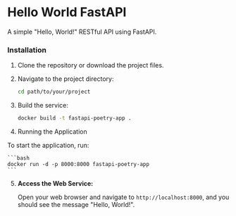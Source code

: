 # Hello World FastAPI

A simple "Hello, World!" RESTful API using FastAPI.

### Installation

1. Clone the repository or download the project files.

2. Navigate to the project directory:

   ```bash
   cd path/to/your/project
   ```

3. Build the service:

   ```bash
   docker build -t fastapi-poetry-app .
   ```

4. Running the Application

To start the application, run:

    ```bash
    docker run -d -p 8000:8000 fastapi-poetry-app
    ```

5. **Access the Web Service:**

   Open your web browser and navigate to `http://localhost:8000`, and you should see the message "Hello, World!".
